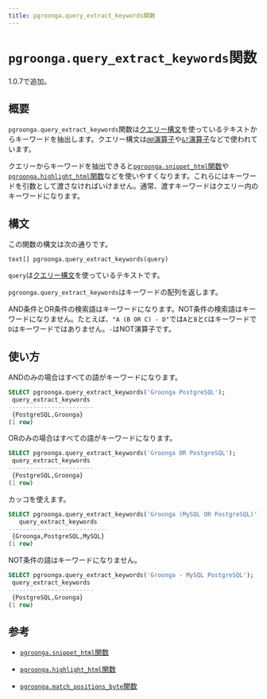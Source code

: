 ```yaml
---
title: pgroonga.query_extract_keywords関数
---
```


# `pgroonga.query_extract_keywords`関数

1.0.7で追加。

## 概要

`pgroonga.query_extract_keywords`関数は[クエリー構文](http://groonga.org/ja/docs/reference/grn_expr/query_syntax.html)を使っているテキストからキーワードを抽出します。クエリー構文は[`@@`演算子](../operators/query.html)や[`&?`演算子](../operators/query-v2.html)などで使われています。

クエリーからキーワードを抽出できると[`pgroonga.snippet_html`関数](pgroonga-snippet-html.html)や[`pgroonga.highlight_html`関数](pgroonga-highlight-html.html)などを使いやすくなります。これらにはキーワードを引数として渡さなければいけません。通常、渡すキーワードはクエリー内のキーワードになります。

## 構文

この関数の構文は次の通りです。

```text
text[] pgroonga.query_extract_keywords(query)
```

`query`は[クエリー構文](http://groonga.org/ja/docs/reference/grn_expr/query_syntax.html)を使っているテキストです。

`pgroonga.query_extract_keywords`はキーワードの配列を返します。

AND条件とOR条件の検索語はキーワードになります。NOT条件の検索語はキーワードになりません。たとえば、`"A (B OR C) - D"`では`A`と`B`と`C`はキーワードで`D`はキーワードではありません。`-`はNOT演算子です。

## 使い方

ANDのみの場合はすべての語がキーワードになります。

```sql
SELECT pgroonga.query_extract_keywords('Groonga PostgreSQL');
 query_extract_keywords 
------------------------
 {PostgreSQL,Groonga}
(1 row)
```

ORのみの場合はすべての語がキーワードになります。

```sql
SELECT pgroonga.query_extract_keywords('Groonga OR PostgreSQL');
 query_extract_keywords 
------------------------
 {PostgreSQL,Groonga}
(1 row)
```

カッコを使えます。

```sql
SELECT pgroonga.query_extract_keywords('Groonga (MySQL OR PostgreSQL)');
   query_extract_keywords   
----------------------------
 {Groonga,PostgreSQL,MySQL}
(1 row)
```

NOT条件の語はキーワードになりません。

```sql
SELECT pgroonga.query_extract_keywords('Groonga - MySQL PostgreSQL');
 query_extract_keywords 
------------------------
 {PostgreSQL,Groonga}
(1 row)
```

## 参考

  * [`pgroonga.snippet_html`関数](pgroonga-query-snippet-html.html)

  * [`pgroonga.highlight_html`関数](pgroonga-query-highlight-html.html)

  * [`pgroonga.match_positions_byte`関数](pgroonga-match-positions-byte.html)
